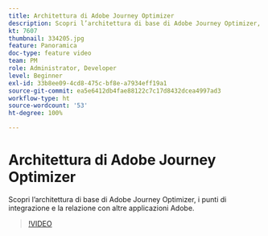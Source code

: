 ```yaml
---
title: Architettura di Adobe Journey Optimizer
description: Scopri l’architettura di base di Adobe Journey Optimizer, i punti di integrazione e la relazione con altre applicazioni Adobe.
kt: 7607
thumbnail: 334205.jpg
feature: Panoramica
doc-type: feature video
team: PM
role: Administrator, Developer
level: Beginner
exl-id: 33b8ee09-4cd8-475c-bf8e-a7934eff19a1
source-git-commit: ea5e6412db4fae88122c7c17d8432dcea4997ad3
workflow-type: ht
source-wordcount: '53'
ht-degree: 100%

---
```


# Architettura di Adobe Journey Optimizer

Scopri l’architettura di base di Adobe Journey Optimizer, i punti di integrazione e la relazione con altre applicazioni Adobe.

>[!VIDEO](https://video.tv.adobe.com/v/334205?quality=12)
